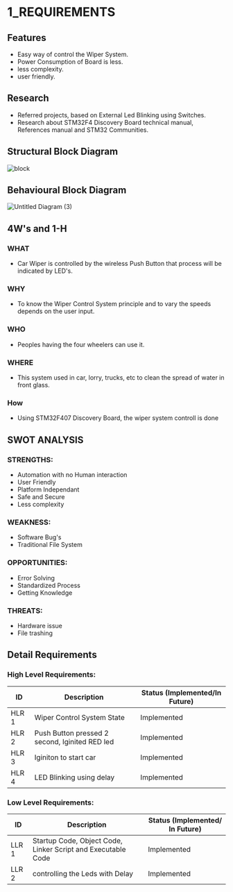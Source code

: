 # 1_REQUIREMENTS
## Features
* Easy way of control the Wiper System.
* Power Consumption of Board is less.
* less complexity.
* user friendly.
## Research
* Referred projects, based on External Led Blinking using Switches.
* Research about STM32F4 Discovery Board technical manual, References manual and STM32 Communities.
## Structural Block Diagram
![block](https://user-images.githubusercontent.com/101013448/168084494-01d61f39-8bca-4092-96c6-b7409e987de5.jpg)

## Behavioural Block Diagram
![Untitled Diagram (3)](https://user-images.githubusercontent.com/101013448/168089335-1ce41f5c-acf3-414c-b5c6-de151ea8c815.jpg)

## 4W's and 1-H
### WHAT
* Car Wiper is controlled by the wireless Push Button that process will be indicated by LED's.
### WHY
* To know the Wiper Control System principle and to vary the speeds depends on the user input.
### WHO
* Peoples having the four wheelers can use it.
### WHERE
* This system used in car, lorry, trucks, etc to clean the spread of water in front glass.
### How
* Using STM32F407 Discovery Board, the wiper system controll is done 
## SWOT ANALYSIS
### STRENGTHS:
* Automation with no Human interaction
* User Friendly
* Platform Independant
* Safe and Secure
* Less complexity
### WEAKNESS:
* Software Bug's
* Traditional File System
### OPPORTUNITIES:
* Error Solving
* Standardized Process
* Getting Knowledge
### THREATS:
* Hardware issue
* File trashing
## Detail Requirements

### High Level Requirements:

|  ID   | Description | Status (Implemented/In Future) |
| ----- | ----------- | ------------------------------ |
| HLR 1 |     Wiper Control System State  |  Implemented  |
| HLR 2 |    Push Button pressed 2 second, Iginited RED led   | Implemented |
| HLR 3 |    Iginiton to start car | Implemented |
| HLR 4 |    LED Blinking using delay  | Implemented |

### Low Level Requirements:

|  ID   | Description | Status (Implemented/ In Future) |
| ----- | ----------- | ------------------------------- |
| LLR 1 |    Startup Code, Object Code, Linker Script and Executable Code  |  Implemented  |
| LLR 2 |    controlling the Leds with Delay | Implemented |
